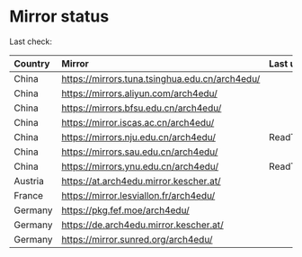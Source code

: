 <script src="./time.js"></script>
# Mirror status
Last check: <script type="text/javascript">localize(1684124450.9895446);</script>

|Country|Mirror|Last update|
|:------|:-----|:----------|
|China|https://mirrors.tuna.tsinghua.edu.cn/arch4edu/|<script type="text/javascript">localize(1684088953);</script>|
|China|https://mirrors.aliyun.com/arch4edu/|<script type="text/javascript">localize(1684047043);</script>|
|China|https://mirrors.bfsu.edu.cn/arch4edu/|<script type="text/javascript">localize(1684088953);</script>|
|China|https://mirror.iscas.ac.cn/arch4edu/|<script type="text/javascript">localize(1684088953);</script>|
|China|https://mirrors.nju.edu.cn/arch4edu/|ReadTimeout|
|China|https://mirrors.sau.edu.cn/arch4edu/|<script type="text/javascript">localize(1673850842);</script>|
|China|https://mirrors.ynu.edu.cn/arch4edu/|ReadTimeout|
|Austria|https://at.arch4edu.mirror.kescher.at/|<script type="text/javascript">localize(1684088953);</script>|
|France|https://mirror.lesviallon.fr/arch4edu/|<script type="text/javascript">localize(1684088953);</script>|
|Germany|https://pkg.fef.moe/arch4edu/|<script type="text/javascript">localize(1684088953);</script>|
|Germany|https://de.arch4edu.mirror.kescher.at/|<script type="text/javascript">localize(1684088953);</script>|
|Germany|https://mirror.sunred.org/arch4edu/|<script type="text/javascript">localize(1684088953);</script>|

<script src="./tablefilter/tablefilter.js"></script>
<script src="./table.js"></script>